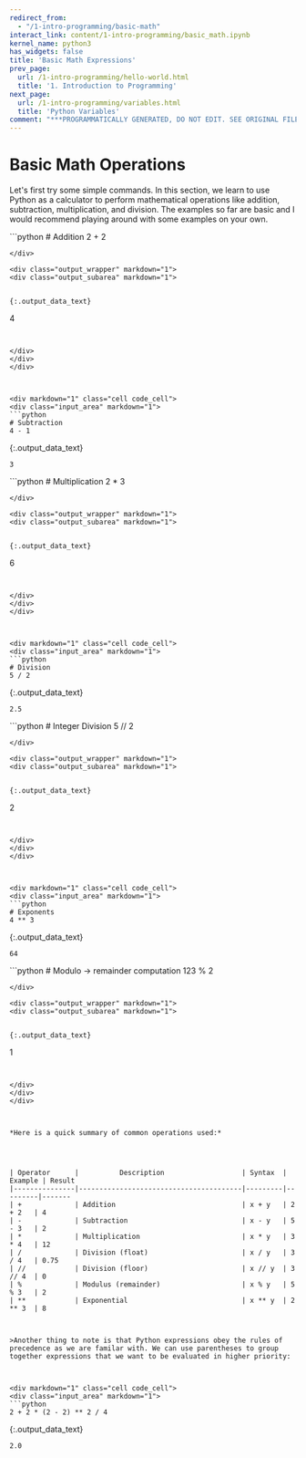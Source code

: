 ```yaml
---
redirect_from:
  - "/1-intro-programming/basic-math"
interact_link: content/1-intro-programming/basic_math.ipynb
kernel_name: python3
has_widgets: false
title: 'Basic Math Expressions'
prev_page:
  url: /1-intro-programming/hello-world.html
  title: '1. Introduction to Programming'
next_page:
  url: /1-intro-programming/variables.html
  title: 'Python Variables'
comment: "***PROGRAMMATICALLY GENERATED, DO NOT EDIT. SEE ORIGINAL FILES IN /content***"
---
```



# Basic Math Operations

Let's first try some simple commands. In this section, we learn to use Python as a calculator to perform mathematical operations like addition, subtraction, multiplication, and division. The examples so far are basic and I would recommend playing around with some examples on your own.



<div markdown="1" class="cell code_cell">
<div class="input_area" markdown="1">
```python
# Addition
2 + 2

```
</div>

<div class="output_wrapper" markdown="1">
<div class="output_subarea" markdown="1">


{:.output_data_text}
```
4
```


</div>
</div>
</div>



<div markdown="1" class="cell code_cell">
<div class="input_area" markdown="1">
```python
# Subtraction
4 - 1

```
</div>

<div class="output_wrapper" markdown="1">
<div class="output_subarea" markdown="1">


{:.output_data_text}
```
3
```


</div>
</div>
</div>



<div markdown="1" class="cell code_cell">
<div class="input_area" markdown="1">
```python
# Multiplication
2 * 3

```
</div>

<div class="output_wrapper" markdown="1">
<div class="output_subarea" markdown="1">


{:.output_data_text}
```
6
```


</div>
</div>
</div>



<div markdown="1" class="cell code_cell">
<div class="input_area" markdown="1">
```python
# Division
5 / 2

```
</div>

<div class="output_wrapper" markdown="1">
<div class="output_subarea" markdown="1">


{:.output_data_text}
```
2.5
```


</div>
</div>
</div>



<div markdown="1" class="cell code_cell">
<div class="input_area" markdown="1">
```python
# Integer Division
5 // 2

```
</div>

<div class="output_wrapper" markdown="1">
<div class="output_subarea" markdown="1">


{:.output_data_text}
```
2
```


</div>
</div>
</div>



<div markdown="1" class="cell code_cell">
<div class="input_area" markdown="1">
```python
# Exponents
4 ** 3

```
</div>

<div class="output_wrapper" markdown="1">
<div class="output_subarea" markdown="1">


{:.output_data_text}
```
64
```


</div>
</div>
</div>



<div markdown="1" class="cell code_cell">
<div class="input_area" markdown="1">
```python
# Modulo -> remainder computation
123 % 2

```
</div>

<div class="output_wrapper" markdown="1">
<div class="output_subarea" markdown="1">


{:.output_data_text}
```
1
```


</div>
</div>
</div>



*Here is a quick summary of common operations used:*




| Operator	    |          Description                   | Syntax  | Example | Result
|---------------|----------------------------------------|---------|---------|-------
| +             | Addition                               | x + y   | 2 + 2   | 4
| -             | Subtraction                            | x - y   | 5 - 3   | 2
| *             | Multiplication                         | x * y   | 3 * 4   | 12
| /             | Division (float)                       | x / y   | 3 / 4   | 0.75
| //            | Division (floor)                       | x // y  | 3 // 4  | 0
| %             | Modulus (remainder)                    | x % y   | 5 % 3   | 2
| **            | Exponential                            | x ** y  | 2 ** 3  | 8



>Another thing to note is that Python expressions obey the rules of precedence as we are familar with. We can use parentheses to group together expressions that we want to be evaluated in higher priority:



<div markdown="1" class="cell code_cell">
<div class="input_area" markdown="1">
```python
2 + 2 * (2 - 2) ** 2 / 4

```
</div>

<div class="output_wrapper" markdown="1">
<div class="output_subarea" markdown="1">


{:.output_data_text}
```
2.0
```


</div>
</div>
</div>


